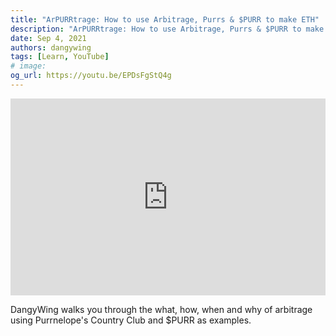 ```yaml
---
title: "ArPURRtrage: How to use Arbitrage, Purrs & $PURR to make ETH"
description: "ArPURRtrage: How to use Arbitrage, Purrs & $PURR to make ETH"
date: Sep 4, 2021
authors: dangywing
tags: [Learn, YouTube]
# image:
og_url: https://youtu.be/EPDsFgStQ4g
---
```


<iframe width="100%" height="315" src="https://www.youtube.com/embed/EPDsFgStQ4g" title="YouTube video player" frameborder="0" allow="accelerometer; autoplay; clipboard-write; encrypted-media; gyroscope; picture-in-picture" allowfullscreen></iframe>

DangyWing walks you through the what, how, when and why of arbitrage using Purrnelope's Country Club and $PURR as examples.

<!--truncate-->
